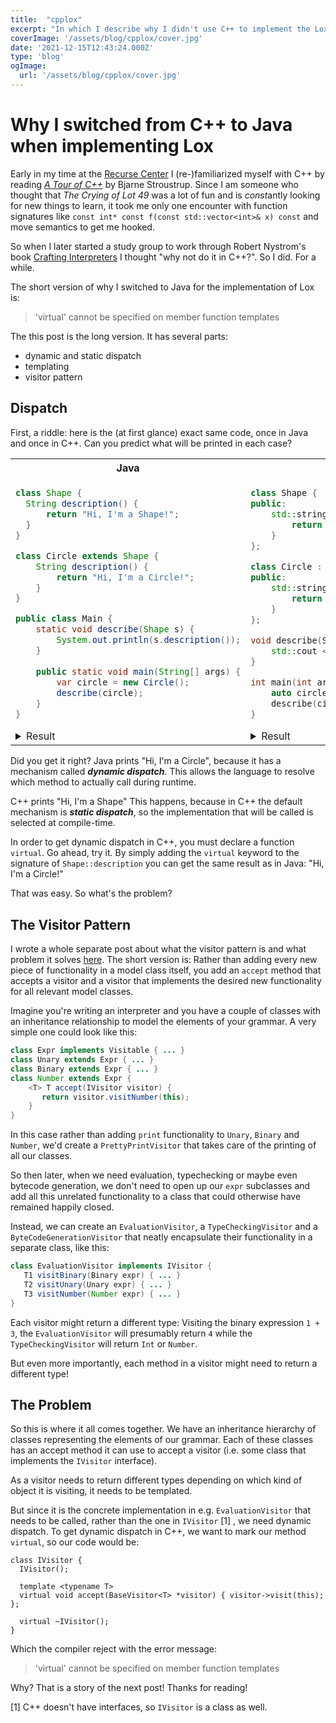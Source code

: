 ```yaml
---
title:  "cpplox"
excerpt: "In which I describe why I didn't use C++ to implement the Lox programing language"
coverImage: '/assets/blog/cpplox/cover.jpg'
date: '2021-12-15T12:43:24.000Z'
type: 'blog'
ogImage:
  url: '/assets/blog/cpplox/cover.jpg'
---
```


# Why I switched from C++ to Java when implementing Lox

Early in my time at the [Recurse Center](https://recurse.com) I (re-)familiarized myself with C++ by reading 
[*A Tour of C++*](https://www.stroustrup.com/tour2.html) by Bjarne Stroustrup.
Since I am someone who thought that *The Crying of Lot 49* was a lot of fun and is *const*antly looking for new things to learn, 
it took me only one encounter with function signatures like `const int* const f(const std::vector<int>& x) const` and move semantics to get me hooked.

So when I later started a study group to work through Robert Nystrom's book [Crafting Interpreters](https://craftinginterpreters.com/)
I thought "why not do it in C++?". So I did. For a while. 

The short version of why I switched to Java for the implementation of Lox is:  
> 'virtual' cannot be specified on member function templates   
 
The this post is the long version.
It has several parts:
- dynamic and static dispatch
- templating
- visitor pattern


## Dispatch
First, a riddle: here is the (at first glance) exact same code, once in Java and once in C++. 
Can you predict what will be printed in each case? 

<table>
<tr>
<th>Java</th>
<th>C++</th>
</tr>
<tr>
<td>

```java
class Shape {
  String description() {
      return "Hi, I'm a Shape!";
  }
}

class Circle extends Shape {
    String description() {
        return "Hi, I'm a Circle!";
    }
}

public class Main {
    static void describe(Shape s) {
        System.out.println(s.description());
    }
    
    public static void main(String[] args) {
        var circle = new Circle();
        describe(circle);
    }
}
```

<details>
<summary>Result</summary>
"Hi, I'm a Circle!"
</details>

</td>
<td>

```cpp
class Shape {
public:
    std::string description() {
        return "Hi, I'm a Shape!";
    }
};

class Circle : public Shape {
public:
    std::string description() {
        return "Hi, I'm a Circle!";
    }
};

void describe(Shape& s) {
    std::cout << s.description() << std::endl;
}

int main(int argc, char** argv) {
    auto circle = Circle{};
    describe(circle);
}
```

<details>
<summary>Result</summary>
"Hi, I'm a Shape!"
</details>

</td>
</tr>
</table>

Did you get it right? 
Java prints "Hi, I'm a Circle", because it has a mechanism called ***dynamic dispatch***.
This allows the language to resolve which method to actually call during runtime. 

C++ prints "Hi, I'm a Shape"
This happens, because in C++ the default mechanism is ***static dispatch***, so the implementation
that will be called is selected at compile-time.

In order to get dynamic dispatch in C++, you must declare a function `virtual`.
Go ahead, try it. By simply adding the `virtual` keyword to the signature of `Shape::description`
you can get the same result as in Java: "Hi, I'm a Circle!"

That was easy. So what's the problem? 

## The Visitor Pattern

I wrote a whole separate post about what the visitor pattern is and what problem it solves [here](2022-01-04-visitor-pattern.md).
The short version is: 
Rather than adding every new piece of functionality in a model class itself, you add an `accept` method that
accepts a visitor and a visitor that implements the desired new functionality for all relevant model classes.

Imagine you're writing an interpreter and you have a couple of classes with an inheritance relationship to 
model the elements of your grammar. A very simple one could look like this: 

```java
class Expr implements Visitable { ... } 
class Unary extends Expr { ... } 
class Binary extends Expr { ... } 
class Number extends Expr { 
    <T> T accept(IVisitor visitor) {
       return visitor.visitNumber(this);
    }
}
```

In this case rather than adding `print` functionality to `Unary`, `Binary` and `Number`, 
we'd create a `PrettyPrintVisitor` that takes care of the printing of all our classes.

So then later, when we need evaluation, typechecking or maybe even bytecode generation, 
we don't need to open up our `expr` subclasses and add all this unrelated functionality to a 
class that could otherwise have remained happily closed.

Instead, we can create an `EvaluationVisitor`, a `TypeCheckingVisitor` and a `ByteCodeGenerationVisitor`
that neatly encapsulate their functionality in a separate class, like this: 

```java
class EvaluationVisitor implements IVisitor {
   T1 visitBinary(Binary expr) { ... }
   T2 visitUnary(Unary expr) { ... }
   T3 visitNumber(Number expr) { ... }
}
```

Each visitor might return a different type:
Visiting the binary expression `1 + 3`, the `EvaluationVisitor` will presumably return `4`
while the `TypeCheckingVisitor` will return `Int` or `Number`.

But even more importantly, each method in a visitor might need to return a different type!

## The Problem

So this is where it all comes together.
We have an inheritance hierarchy of classes representing the elements of our grammar.
Each of these classes has an accept method it can use to accept a visitor (i.e. some class that implements the `IVisitor` interface).

As a visitor needs to return different types depending on which kind of object it is visiting, it needs to be templated.

But since it is the concrete implementation in e.g. `EvaluationVisitor` that needs to be called, 
rather than the one in `IVisitor` [1] , we need dynamic dispatch.
To get dynamic dispatch in C++, we want to mark our method `virtual`, so our code would be: 

```
class IVisitor {
  IVisitor();
  
  template <typename T>
  virtual void accept(BaseVisitor<T> *visitor) { visitor->visit(this); }; 
  
  virtual ~IVisitor();
}
```

Which the compiler reject with the error message: 
> 'virtual' cannot be specified on member function templates

Why? That is a story of the next post!
Thanks for reading!


[1] C++ doesn't have interfaces, so `IVisitor` is a class as well.